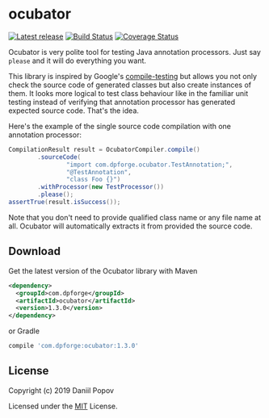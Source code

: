 # ocubator
[![Latest release](https://img.shields.io/github/release/int02h/ocubator.svg)](https://github.com/int02h/ocubator/releases/latest)
[![Build Status](https://travis-ci.com/int02h/ocubator.svg?branch=master)](https://travis-ci.com/int02h/ocubator)
[![Coverage Status](https://coveralls.io/repos/github/int02h/ocubator/badge.svg?branch=master)](https://coveralls.io/github/int02h/ocubator?branch=master)

Ocubator is very polite tool for testing Java annotation processors. Just say `please` and it will do everything you want.

This library is inspired by Google's [compile-testing](https://github.com/google/compile-testing) but allows you not only check the source code of generated classes but also create instances of them. It looks more logical to test class behaviour like in the familiar unit testing instead of verifying that annotation processor has generated expected source code. That's the idea.

Here's the example of the single source code compilation with one annotation processor:
```java
CompilationResult result = OcubatorCompiler.compile()
        .sourceCode(
                "import com.dpforge.ocubator.TestAnnotation;",
                "@TestAnnotation",
                "class Foo {}")
        .withProcessor(new TestProcessor())
        .please();
assertTrue(result.isSuccess());
```

Note that you don't need to provide qualified class name or any file name at all. Ocubator will automatically extracts it from provided the source code.

Download
--------
Get the latest version of the Ocubator library with Maven
```xml
<dependency>
  <groupId>com.dpforge</groupId>
  <artifactId>ocubator</artifactId>
  <version>1.3.0</version>
</dependency>
```

or Gradle
```groovy
compile 'com.dpforge:ocubator:1.3.0'
```

License
-------
Copyright (c) 2019 Daniil Popov

Licensed under the [MIT](LICENSE) License.
